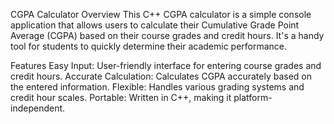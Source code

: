 CGPA Calculator
Overview
This C++ CGPA calculator is a simple console application that allows users to calculate their Cumulative Grade Point Average (CGPA) based on their course grades and credit hours. It's a handy tool for students to quickly determine their academic performance.

Features
Easy Input: User-friendly interface for entering course grades and credit hours.
Accurate Calculation: Calculates CGPA accurately based on the entered information.
Flexible: Handles various grading systems and credit hour scales.
Portable: Written in C++, making it platform-independent.
